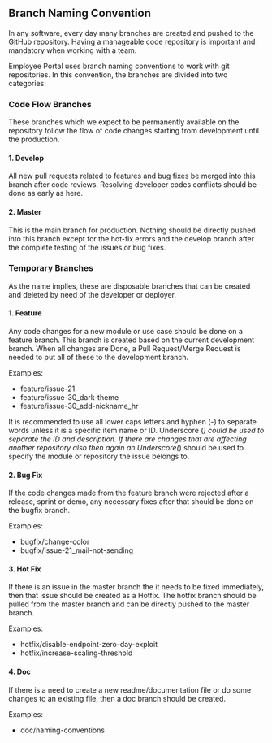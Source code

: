 ## Branch Naming Convention
In any software, every day many branches are created and pushed to the GitHub repository. Having a manageable code repository is important and mandatory when working with a team.

Employee Portal uses branch naming conventions to work with git repositories. 
In this convention, the branches are divided into two categories:

### Code Flow Branches 
These branches which we expect to be permanently available on the repository follow the flow of code changes starting from development until the production.

#### 1. Develop
All new pull requests related to features and bug fixes be merged into this branch after code reviews. Resolving developer codes conflicts should be done as early as here.

#### 2. Master
This is the main branch for production. Nothing should be directly pushed into this branch except for the hot-fix errors and the develop branch after the complete testing of the issues or bug fixes.
    
### Temporary Branches 
As the name implies, these are disposable branches that can be created and deleted by need of the developer or deployer.
#### 1. Feature
Any code changes for a new module or use case should be done on a feature branch. This branch is created based on the current development branch. When all changes are Done, a Pull Request/Merge Request is needed to put all of these to the development branch.
		
Examples:
- feature/issue-21
- feature/issue-30_dark-theme
- feature/issue-30_add-nickname_hr


It is recommended to use all lower caps letters and hyphen (-) to separate words unless it is a specific item name or ID. Underscore (_) could be used to separate the ID and description.
If there are changes that are affecting another repository also then again an Underscore(_) should be used to specify the module or repository the issue belongs to.

#### 2. Bug Fix
If the code changes made from the feature branch were rejected after a release, sprint or demo, any necessary fixes after that should be done on the bugfix branch.
		
Examples:
- bugfix/change-color
- bugfix/issue-21_mail-not-sending

#### 3. Hot Fix
If there is an issue in the master branch the it needs to be  fixed immediately, then that issue should be created as a Hotfix. The hotfix branch should be pulled from the master branch and can be directly pushed to the master branch. 
		
Examples:
- hotfix/disable-endpoint-zero-day-exploit
- hotfix/increase-scaling-threshold

#### 4. Doc
If there is a need to create a new readme/documentation file or do some changes to an existing file, then a doc branch should be created.

Examples:
- doc/naming-conventions

